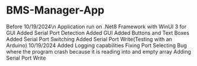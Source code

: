 # BMS-Manager-App

Before 10/19/2024\n
Application run on .Net8 Framework with WinUI 3 for GUI
Added Serial Port Detection
Added GUI
Added Buttons and Text Boxes
Added Serial Port Switching
Added Serial Port Write(Testing with an Arduino)
10/19/2024
Added Logging capabilities
Fixing Port Selecting Bug where the program crash because it is reading into and empty array
Adding Serial Port Write
